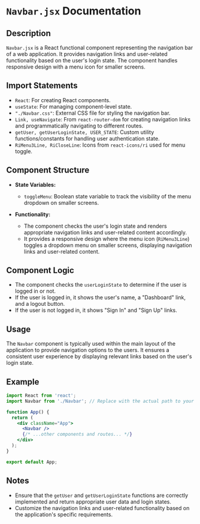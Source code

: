 # `Navbar.jsx` Documentation

## Description

`Navbar.jsx` is a React functional component representing the navigation bar of a web application. It provides navigation links and user-related functionality based on the user's login state. The component handles responsive design with a menu icon for smaller screens.

## Import Statements

- `React`: For creating React components.
- `useState`: For managing component-level state.
- `"./Navbar.css"`: External CSS file for styling the navigation bar.
- `Link, useNavigate`: From `react-router-dom` for creating navigation links and programmatically navigating to different routes.
- `getUser, getUserLoginState, USER_STATE`: Custom utility functions/constants for handling user authentication state.
- `RiMenu3Line, RiCloseLine`: Icons from `react-icons/ri` used for menu toggle.

## Component Structure

- **State Variables:**
  - `toggleMenu`: Boolean state variable to track the visibility of the menu dropdown on smaller screens.

- **Functionality:**
  - The component checks the user's login state and renders appropriate navigation links and user-related content accordingly.
  - It provides a responsive design where the menu icon (`RiMenu3Line`) toggles a dropdown menu on smaller screens, displaying navigation links and user-related content.

## Component Logic

- The component checks the `userLoginState` to determine if the user is logged in or not.
- If the user is logged in, it shows the user's name, a "Dashboard" link, and a logout button.
- If the user is not logged in, it shows "Sign In" and "Sign Up" links.

## Usage

The `Navbar` component is typically used within the main layout of the application to provide navigation options to the users. It ensures a consistent user experience by displaying relevant links based on the user's login state.

## Example

```jsx
import React from 'react';
import Navbar from './Navbar'; // Replace with the actual path to your Navbar.jsx file

function App() {
  return (
    <div className="App">
      <Navbar />
      {/* ...other components and routes... */}
    </div>
  );
}

export default App;
```

## Notes

- Ensure that the `getUser` and `getUserLoginState` functions are correctly implemented and return appropriate user data and login states.
- Customize the navigation links and user-related functionality based on the application's specific requirements.